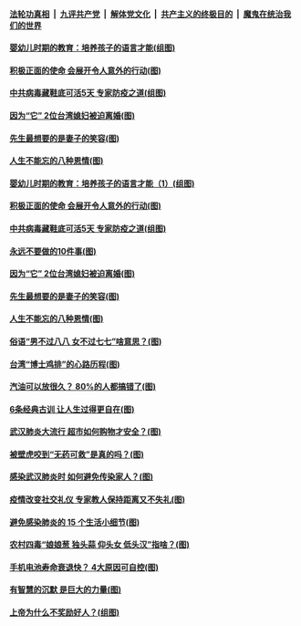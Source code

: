 

####  [法轮功真相](../../../../basic/blob/master/README.md?t=04171031) &nbsp;|&nbsp; [九评共产党](../../../../9ping.md/blob/master/README.md?t=04171031) &nbsp;|&nbsp; [解体党文化](../../../../jtdwh.md/blob/master/README.md?t=04171031)  &nbsp;|&nbsp; [共产主义的终极目的](../../../../gczydzjmd.md/blob/master/README.md?t=04171031) &nbsp;|&nbsp; [魔鬼在统治我们的世界](../../../../mgztzwmdsj.md/blob/master/README.md?t=04171031) 

#### [婴幼儿时期的教育：培养孩子的语言才能(组图)](../pages/p8/930058.md?t=04171031) 

#### [积极正面的使命 会展开令人意外的行动(图)](../pages/p8/929991.md?t=04171031) 

#### [中共病毒藏鞋底可活5天 专家防疫之道(组图)](../pages/p8/929826.md?t=04171031) 

#### [因为“它” 2位台湾媳妇被迫离婚(图)](../pages/p8/929771.md?t=04171031) 

#### [先生最想要的是妻子的笑容(图)](../pages/p8/929887.md?t=04171031) 

#### [人生不能忘的八种恩情(图)](../pages/p8/929240.md?t=04171031) 

#### [婴幼儿时期的教育：培养孩子的语言才能（1）(组图)](../pages/p8/930058.md?t=04171031) 

#### [积极正面的使命 会展开令人意外的行动(图)](../pages/p8/929991.md?t=04171031) 

#### [中共病毒藏鞋底可活5天 专家防疫之道(组图)](../pages/p8/929826.md?t=04171031) 

#### [永远不要做的10件事(图)](../pages/p8/929214.md?t=04171031) 

#### [因为“它” 2位台湾媳妇被迫离婚(图)](../pages/p8/929771.md?t=04171031) 

#### [先生最想要的是妻子的笑容(图)](../pages/p8/929887.md?t=04171031) 

#### [人生不能忘的八种恩情(图)](../pages/p8/929240.md?t=04171031) 

#### [俗语“男不过八八 女不过七七”啥意思？(图)](../pages/p8/929789.md?t=04171031) 

#### [台湾“博士鸡排”的心路历程(图)](../pages/p8/929332.md?t=04171031) 

#### [汽油可以放很久？ 80%的人都搞错了(图)](../pages/p8/929697.md?t=04171031) 

#### [6条经典古训 让人生过得更自在(图)](../pages/p8/929196.md?t=04171031) 

#### [武汉肺炎大流行 超市如何购物才安全？(图)](../pages/p8/929743.md?t=04171031) 

#### [被壁虎咬到“无药可救”是真的吗？(图)](../pages/p8/929619.md?t=04171031) 

#### [感染武汉肺炎时 如何避免传染家人？(图)](../pages/p8/929542.md?t=04171031) 

#### [疫情改变社交礼仪 专家教人保持距离又不失礼(图)](../pages/p8/929673.md?t=04171031) 

#### [避免感染肺炎的 15 个生活小细节(图)](../pages/p8/929540.md?t=04171031) 

#### [农村四毒“娘娘葱 独头蒜 仰头女 低头汉”指啥？(图)](../pages/p8/929621.md?t=04171031) 

#### [手机电池寿命衰退快？ 4大原因可自控(图)](../pages/p8/929486.md?t=04171031) 

#### [有智慧的沉默 是巨大的力量(图)](../pages/p8/929184.md?t=04171031) 

#### [上帝为什么不奖励好人？(组图)](../pages/p8/928996.md?t=04171031) 

